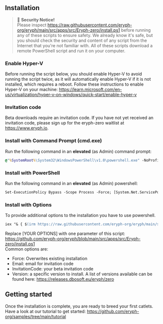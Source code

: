 ## Installation

> 🔔 **Security Notice!**   
Please inspect https://raw.githubusercontent.com/eryph-org/eryph/main/src/apps/src/Eryph-zero/install.ps1 before running any of these scripts to ensure safety. We already know it's safe, but you should check the security and content of any script from the Internet that you're not familiar with. All of these scripts download a remote PowerShell script and run it on your computer.

### Enable Hyper-V

Before running the script below, you should enable Hyper-V to avoid running the script twice, as it will automatically enable Hyper-V if it is not installed, which requires a reboot. 
Follow these instructions to enable Hyper-V on your machine: 
https://learn.microsoft.com/en-us/virtualization/hyper-v-on-windows/quick-start/enable-hyper-v 

### Invitation code
Beta downloads require an invitation code. If you have not yet received an invitation code, please sign up for the eryph-zero waitlist at https://www.eryph.io.

### Install with Command Prompt (cmd.exe)

Run the following command in an **elevated** (as Admin) command prompt:

``` cmd
@"%SystemRoot%\System32\WindowsPowerShell\v1.0\powershell.exe" -NoProfile -InputFormat None -ExecutionPolicy Bypass -Command "[System.Net.ServicePointManager]::SecurityProtocol = 3072; iex ((New-Object System.Net.WebClient).DownloadString('https://raw.githubusercontent.com/eryph-org/eryph/main/src/apps/src/Eryph-zero/install.ps1'))"
```

### Install with PowerShell

Run the following command in an **elevated** (as Admin) powershell:

``` ps
Set-ExecutionPolicy Bypass -Scope Process -Force; [System.Net.ServicePointManager]::SecurityProtocol = [System.Net.ServicePointManager]::SecurityProtocol -bor 3072; iex ((New-Object System.Net.WebClient).DownloadString('https://raw.githubusercontent.com/eryph-org/eryph/main/src/apps/src/Eryph-zero/install.ps1'))
```

### Install with Options
To provide additional options to the installation you have to use powershell.

``` ps
iex "& { $(irm https://raw.githubusercontent.com/eryph-org/eryph/main/src/apps/src/Eryph-zero/install.ps1) } [YOUR OPTIONS] "
```
Replace [YOUR OPTIONS] with one parameter of this script: https://github.com/eryph-org/eryph/blob/main/src/apps/src/Eryph-zero/install.ps1  
Common options are:
- Force:  Overwrites existing installation
- Email: email for invitation code
- InvitationCode: your beta invitation code
- Version: a specific version to install. A list of versions available can be found here: https://releases.dbosoft.eu/eryph/zero

## Getting started

Once the installation is complete, you are ready to breed your first catlets.  
Have a look at our tutorial to get started: https://github.com/eryph-org/samples/tree/main/tutorial



